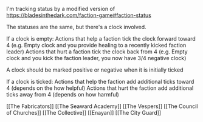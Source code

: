 I'm tracking status by a modified version of https://bladesinthedark.com/faction-game#faction-status

The statuses are the same, but there's a clock involved. 

If a clock is empty:
	Actions that help a faction tick the clock forward toward 4 (e.g. Empty clock and you provide healing to a recently kicked faction leader)
	Actions that hurt a faction tick the clock back from 4 (e.g. Empty clock and you kick the faction leader, you now have 3/4 negative clock)

A clock should be marked positive or negative when it is initially ticked

If a clock is ticked:
	Actions that help the faction add additional ticks toward 4 (depends on the how helpful)
	Actions that hurt the faction add additional ticks away from 4 (depends on how harmful)




[[The Fabricators]]
[[The Seaward Academy]]
[[The Vespers]]
[[The Council of Churches]]
[[The Collective]]
[[Enayan]]
[[The City Guard]]








